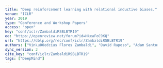 ```yaml
---
title: "Deep reinforcement learning with relational inductive biases."
venue: "ICLR"
year: 2019
type: "Conference and Workshop Papers"
access: "open"
key: "conf/iclr/ZambaldiRSBLBTR19"
ee: "https://openreview.net/forum?id=HkxaFoC9KQ"
url: "https://dblp.org/rec/conf/iclr/ZambaldiRSBLBTR19"
authors: ["Vin\u00edcius Flores Zambaldi", "David Raposo", "Adam Santoro", "Victor Bapst", "Yujia Li", "Igor Babuschkin", "Karl Tuyls", "David P. Reichert", "Timothy P. Lillicrap", "Edward Lockhart", "Murray Shanahan", "Victoria Langston", "Razvan Pascanu", "Matthew Botvinick", "Oriol Vinyals", "Peter W. Battaglia"]
sync_version: 3
cite_key: "conf/iclr/ZambaldiRSBLBTR19"
tags: ["DeepMind"]
---
```

